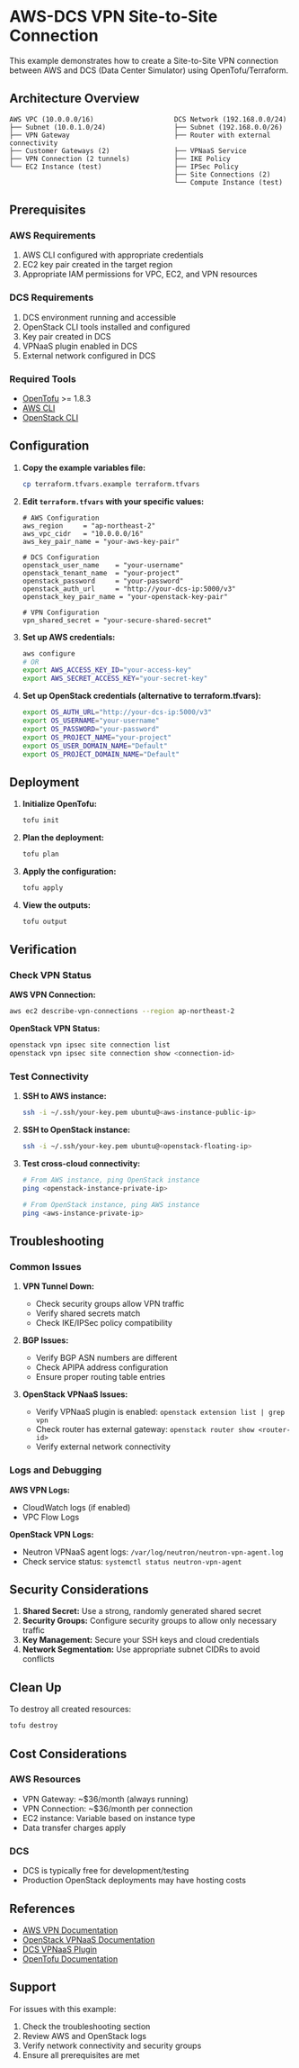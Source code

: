 # AWS-DCS VPN Site-to-Site Connection

This example demonstrates how to create a Site-to-Site VPN connection between AWS and DCS (Data Center Simulator) using OpenTofu/Terraform.

## Architecture Overview

```
AWS VPC (10.0.0.0/16)                    DCS Network (192.168.0.0/24)
├── Subnet (10.0.1.0/24)                 ├── Subnet (192.168.0.0/26)
├── VPN Gateway                          ├── Router with external connectivity
├── Customer Gateways (2)                ├── VPNaaS Service
├── VPN Connection (2 tunnels)           ├── IKE Policy
└── EC2 Instance (test)                  ├── IPSec Policy
                                         ├── Site Connections (2)
                                         └── Compute Instance (test)
```

## Prerequisites

### AWS Requirements

1. AWS CLI configured with appropriate credentials
2. EC2 key pair created in the target region
3. Appropriate IAM permissions for VPC, EC2, and VPN resources

### DCS Requirements

1. DCS environment running and accessible
2. OpenStack CLI tools installed and configured
3. Key pair created in DCS
4. VPNaaS plugin enabled in DCS
5. External network configured in DCS

### Required Tools

- [OpenTofu](https://opentofu.org/) >= 1.8.3
- [AWS CLI](https://aws.amazon.com/cli/)
- [OpenStack CLI](https://docs.openstack.org/python-openstackclient/latest/)

## Configuration

1. **Copy the example variables file:**

   ```bash
   cp terraform.tfvars.example terraform.tfvars
   ```

2. **Edit `terraform.tfvars` with your specific values:**

   ```hcl
   # AWS Configuration
   aws_region     = "ap-northeast-2"
   aws_vpc_cidr   = "10.0.0.0/16"
   aws_key_pair_name = "your-aws-key-pair"

   # DCS Configuration
   openstack_user_name    = "your-username"
   openstack_tenant_name  = "your-project"
   openstack_password     = "your-password"
   openstack_auth_url     = "http://your-dcs-ip:5000/v3"
   openstack_key_pair_name = "your-openstack-key-pair"

   # VPN Configuration
   vpn_shared_secret = "your-secure-shared-secret"
   ```

3. **Set up AWS credentials:**

   ```bash
   aws configure
   # OR
   export AWS_ACCESS_KEY_ID="your-access-key"
   export AWS_SECRET_ACCESS_KEY="your-secret-key"
   ```

4. **Set up OpenStack credentials (alternative to terraform.tfvars):**
   ```bash
   export OS_AUTH_URL="http://your-dcs-ip:5000/v3"
   export OS_USERNAME="your-username"
   export OS_PASSWORD="your-password"
   export OS_PROJECT_NAME="your-project"
   export OS_USER_DOMAIN_NAME="Default"
   export OS_PROJECT_DOMAIN_NAME="Default"
   ```

## Deployment

1. **Initialize OpenTofu:**

   ```bash
   tofu init
   ```

2. **Plan the deployment:**

   ```bash
   tofu plan
   ```

3. **Apply the configuration:**

   ```bash
   tofu apply
   ```

4. **View the outputs:**
   ```bash
   tofu output
   ```

## Verification

### Check VPN Status

**AWS VPN Connection:**

```bash
aws ec2 describe-vpn-connections --region ap-northeast-2
```

**OpenStack VPN Status:**

```bash
openstack vpn ipsec site connection list
openstack vpn ipsec site connection show <connection-id>
```

### Test Connectivity

1. **SSH to AWS instance:**

   ```bash
   ssh -i ~/.ssh/your-key.pem ubuntu@<aws-instance-public-ip>
   ```

2. **SSH to OpenStack instance:**

   ```bash
   ssh -i ~/.ssh/your-key.pem ubuntu@<openstack-floating-ip>
   ```

3. **Test cross-cloud connectivity:**

   ```bash
   # From AWS instance, ping OpenStack instance
   ping <openstack-instance-private-ip>

   # From OpenStack instance, ping AWS instance
   ping <aws-instance-private-ip>
   ```

## Troubleshooting

### Common Issues

1. **VPN Tunnel Down:**

   - Check security groups allow VPN traffic
   - Verify shared secrets match
   - Check IKE/IPSec policy compatibility

2. **BGP Issues:**

   - Verify BGP ASN numbers are different
   - Check APIPA address configuration
   - Ensure proper routing table entries

3. **OpenStack VPNaaS Issues:**
   - Verify VPNaaS plugin is enabled: `openstack extension list | grep vpn`
   - Check router has external gateway: `openstack router show <router-id>`
   - Verify external network connectivity

### Logs and Debugging

**AWS VPN Logs:**

- CloudWatch logs (if enabled)
- VPC Flow Logs

**OpenStack VPN Logs:**

- Neutron VPNaaS agent logs: `/var/log/neutron/neutron-vpn-agent.log`
- Check service status: `systemctl status neutron-vpn-agent`

## Security Considerations

1. **Shared Secret:** Use a strong, randomly generated shared secret
2. **Security Groups:** Configure security groups to allow only necessary traffic
3. **Key Management:** Secure your SSH keys and cloud credentials
4. **Network Segmentation:** Use appropriate subnet CIDRs to avoid conflicts

## Clean Up

To destroy all created resources:

```bash
tofu destroy
```

## Cost Considerations

### AWS Resources

- VPN Gateway: ~$36/month (always running)
- VPN Connection: ~$36/month per connection
- EC2 instance: Variable based on instance type
- Data transfer charges apply

### DCS

- DCS is typically free for development/testing
- Production OpenStack deployments may have hosting costs

## References

- [AWS VPN Documentation](https://docs.aws.amazon.com/vpn/)
- [OpenStack VPNaaS Documentation](https://docs.openstack.org/neutron-vpnaas/latest/)
- [DCS VPNaaS Plugin](https://docs.openstack.org/neutron-vpnaas/latest/install/devstack.html)
- [OpenTofu Documentation](https://opentofu.org/docs/)

## Support

For issues with this example:

1. Check the troubleshooting section
2. Review AWS and OpenStack logs
3. Verify network connectivity and security groups
4. Ensure all prerequisites are met
